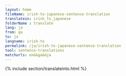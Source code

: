 ```yaml
---
layout: home
fileName: irish-to-japanese-sentence-translation
translatein: irish_to_japanese
folderName : translate
lang: ja
from: ga
to: ja
langname: irish-to
permalink: /ja/irish-to-japanese-sentence-translation
tool: sentence-translations
matchurls: en&&ga&&ja
---
```

{% include section/translateinto.html %}
